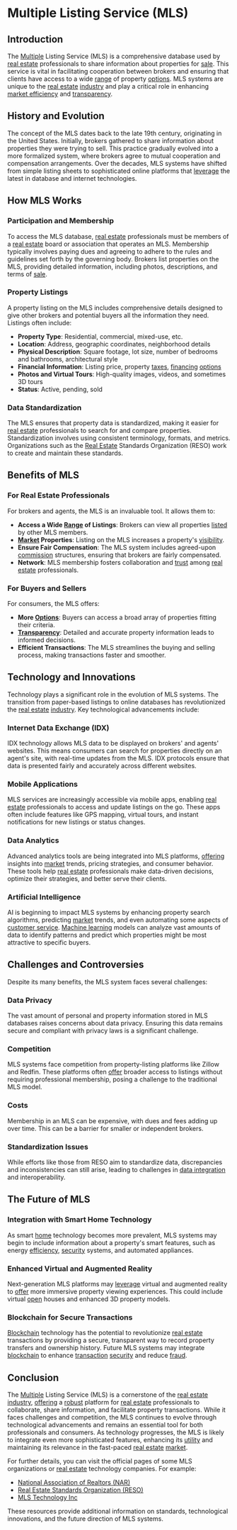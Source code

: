 # Multiple Listing Service (MLS)

## Introduction

The [Multiple](../m/multiple.md) Listing Service (MLS) is a comprehensive database used by [real estate](../r/real_estate.md) professionals to share information about properties for [sale](../s/sale.md). This service is vital in facilitating cooperation between brokers and ensuring that clients have access to a wide [range](../r/range.md) of property [options](../o/options.md). MLS systems are unique to the [real estate](../r/real_estate.md) [industry](../i/industry.md) and play a critical role in enhancing [market efficiency](../m/market_efficiency.md) and [transparency](../t/transparency.md).

## History and Evolution

The concept of the MLS dates back to the late 19th century, originating in the United States. Initially, brokers gathered to share information about properties they were trying to sell. This practice gradually evolved into a more formalized system, where brokers agree to mutual cooperation and compensation arrangements. Over the decades, MLS systems have shifted from simple listing sheets to sophisticated online platforms that [leverage](../l/leverage.md) the latest in database and internet technologies.

## How MLS Works

### Participation and Membership

To access the MLS database, [real estate](../r/real_estate.md) professionals must be members of a [real estate](../r/real_estate.md) board or association that operates an MLS. Membership typically involves paying dues and agreeing to adhere to the rules and guidelines set forth by the governing body. Brokers list properties on the MLS, providing detailed information, including photos, descriptions, and terms of [sale](../s/sale.md).

### Property Listings

A property listing on the MLS includes comprehensive details designed to give other brokers and potential buyers all the information they need. Listings often include:

- **Property Type**: Residential, commercial, mixed-use, etc.
- **Location**: Address, geographic coordinates, neighborhood details
- **Physical Description**: Square footage, lot size, number of bedrooms and bathrooms, architectural style
- **Financial Information**: Listing price, property [taxes](../t/taxes.md), [financing](../f/financing.md) [options](../o/options.md)
- **Photos and Virtual Tours**: High-quality images, videos, and sometimes 3D tours
- **Status**: Active, pending, sold

### Data Standardization

The MLS ensures that property data is standardized, making it easier for [real estate](../r/real_estate.md) professionals to search for and compare properties. Standardization involves using consistent terminology, formats, and metrics. Organizations such as the [Real Estate](../r/real_estate.md) Standards Organization (RESO) work to create and maintain these standards.

## Benefits of MLS

### For Real Estate Professionals

For brokers and agents, the MLS is an invaluable tool. It allows them to:

- **Access a Wide [Range](../r/range.md) of Listings**: Brokers can view all properties [listed](../l/listed.md) by other MLS members.
- **[Market](../m/market.md) Properties**: Listing on the MLS increases a property's [visibility](../v/visibility.md).
- **Ensure Fair Compensation**: The MLS system includes agreed-upon [commission](../c/commission.md) structures, ensuring that brokers are fairly compensated.
- **Network**: MLS membership fosters collaboration and [trust](../t/trust.md) among [real estate](../r/real_estate.md) professionals.

### For Buyers and Sellers

For consumers, the MLS offers:

- **More [Options](../o/options.md)**: Buyers can access a broad array of properties fitting their criteria.
- **[Transparency](../t/transparency.md)**: Detailed and accurate property information leads to informed decisions.
- **Efficient Transactions**: The MLS streamlines the buying and selling process, making transactions faster and smoother.

## Technology and Innovations

Technology plays a significant role in the evolution of MLS systems. The transition from paper-based listings to online databases has revolutionized the [real estate](../r/real_estate.md) [industry](../i/industry.md). Key technological advancements include:

### Internet Data Exchange (IDX)

IDX technology allows MLS data to be displayed on brokers' and agents' websites. This means consumers can search for properties directly on an agent's site, with real-time updates from the MLS. IDX protocols ensure that data is presented fairly and accurately across different websites.

### Mobile Applications

MLS services are increasingly accessible via mobile apps, enabling [real estate](../r/real_estate.md) professionals to access and update listings on the go. These apps often include features like GPS mapping, virtual tours, and instant notifications for new listings or status changes.

### Data Analytics

Advanced analytics tools are being integrated into MLS platforms, [offering](../o/offering.md) insights into [market](../m/market.md) trends, pricing strategies, and consumer behavior. These tools help [real estate](../r/real_estate.md) professionals make data-driven decisions, optimize their strategies, and better serve their clients.

### Artificial Intelligence

AI is beginning to impact MLS systems by enhancing property search algorithms, predicting [market](../m/market.md) trends, and even automating some aspects of [customer service](../c/customer_service.md). [Machine learning](../m/machine_learning.md) models can analyze vast amounts of data to identify patterns and predict which properties might be most attractive to specific buyers.

## Challenges and Controversies

Despite its many benefits, the MLS system faces several challenges:

### Data Privacy

The vast amount of personal and property information stored in MLS databases raises concerns about data privacy. Ensuring this data remains secure and compliant with privacy laws is a significant challenge.

### Competition

MLS systems face competition from property-listing platforms like Zillow and Redfin. These platforms often [offer](../o/offer.md) broader access to listings without requiring professional membership, posing a challenge to the traditional MLS model.

### Costs

Membership in an MLS can be expensive, with dues and fees adding up over time. This can be a barrier for smaller or independent brokers.

### Standardization Issues

While efforts like those from RESO aim to standardize data, discrepancies and inconsistencies can still arise, leading to challenges in [data integration](../d/data_integration.md) and interoperability.

## The Future of MLS

### Integration with Smart Home Technology

As smart [home](../h/home.md) technology becomes more prevalent, MLS systems may begin to include information about a property's smart features, such as energy [efficiency](../e/efficiency.md), [security](../s/security.md) systems, and automated appliances.

### Enhanced Virtual and Augmented Reality

Next-generation MLS platforms may [leverage](../l/leverage.md) virtual and augmented reality to [offer](../o/offer.md) more immersive property viewing experiences. This could include virtual [open](../o/open.md) houses and enhanced 3D property models.

### Blockchain for Secure Transactions

[Blockchain](../b/blockchain_in_trading.md) technology has the potential to revolutionize [real estate](../r/real_estate.md) transactions by providing a secure, transparent way to record property transfers and ownership history. Future MLS systems may integrate [blockchain](../b/blockchain_in_trading.md) to enhance [transaction](../t/transaction.md) [security](../s/security.md) and reduce [fraud](../f/fraud.md).

## Conclusion

The [Multiple](../m/multiple.md) Listing Service (MLS) is a cornerstone of the [real estate](../r/real_estate.md) [industry](../i/industry.md), [offering](../o/offering.md) a [robust](../r/robust.md) platform for [real estate](../r/real_estate.md) professionals to collaborate, share information, and facilitate property transactions. While it faces challenges and competition, the MLS continues to evolve through technological advancements and remains an essential tool for both professionals and consumers. As technology progresses, the MLS is likely to integrate even more sophisticated features, enhancing its [utility](../u/utility.md) and maintaining its relevance in the fast-paced [real estate](../r/real_estate.md) [market](../m/market.md).

For further details, you can visit the official pages of some MLS organizations or [real estate](../r/real_estate.md) technology companies. For example:

- [National Association of Realtors (NAR)](https://www.nar.realtor/)
- [Real Estate Standards Organization (RESO)](https://www.reso.org/)
- [MLS Technology Inc](https://www.mlstechnology.com/)

These resources provide additional information on standards, technological innovations, and the future direction of MLS systems.